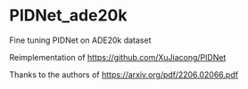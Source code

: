 # PIDNet_ade20k
Fine tuning PIDNet on ADE20k dataset

Reimplementation of https://github.com/XuJiacong/PIDNet

Thanks to the authors of https://arxiv.org/pdf/2206.02066.pdf
